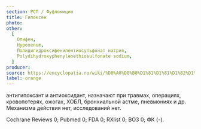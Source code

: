 ```yaml
---
section: РСП / Фуфломицин
title: Гипоксен
photo:
other:
  [
    Олифен,
    Hypoxenum,
    Полидигидроксифенилентиосульфонат натрия,
    Polydihydroxyphenylenethiosulfonate sodium,
  ]
producer:
source: https://encyclopatia.ru/wiki/%D0%A0%D0%B0%D1%81%D1%81%D1%82%D1%80%D0%B5%D0%BB%D1%8C%D0%BD%D1%8B%D0%B9_%D1%81%D0%BF%D0%B8%D1%81%D0%BE%D0%BA_%D0%BF%D1%80%D0%B5%D0%BF%D0%B0%D1%80%D0%B0%D1%82%D0%BE%D0%B2
label: orange
---
```


антигипоксант и антиоксидант, назначают при травмах, операциях, кровопотерях, ожогах, ХОБЛ, бронхиальной астме, пневмониях и др. Механизма действия нет, исследований нет.

Cochrane Reviews 0; Pubmed 0; FDA 0; RXlist 0; ВОЗ 0; ФК (-).
